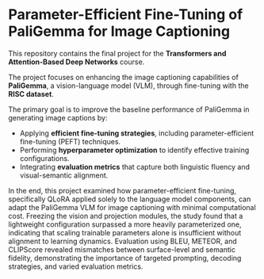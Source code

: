 # Parameter-Efficient Fine-Tuning of PaliGemma for Image Captioning

This repository contains the final project for the **Transformers and Attention-Based Deep Networks** course. 

The project focuses on enhancing the image captioning capabilities of **PaliGemma**, a vision-language model (VLM), through fine-tuning with the **RISC dataset**.

The primary goal is to improve the baseline performance of PaliGemma in generating image captions by:

- Applying **efficient fine-tuning strategies**, including parameter-efficient fine-tuning (PEFT) techniques.
- Performing **hyperparameter optimization** to identify effective training configurations.
- Integrating **evaluation metrics** that capture both linguistic fluency and visual-semantic alignment.

In the end, this project examined how parameter-efficient fine-tuning, specifically QLoRA applied solely to the language model components, can adapt the PaliGemma VLM for image captioning with minimal computational cost. Freezing the vision and projection modules, the study found that a lightweight configuration surpassed a more heavily parameterized one, indicating that scaling trainable parameters alone is insufficient without alignment to learning dynamics. Evaluation using BLEU, METEOR, and CLIPScore revealed mismatches between surface-level and semantic fidelity, demonstrating the importance of targeted prompting, decoding strategies, and varied evaluation metrics.

